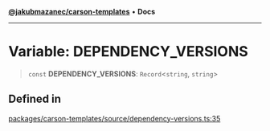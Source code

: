 [**@jakubmazanec/carson-templates**](../README.md) • **Docs**

---

# Variable: DEPENDENCY_VERSIONS

> `const` **DEPENDENCY_VERSIONS**: `Record`\<`string`, `string`\>

## Defined in

[packages/carson-templates/source/dependency-versions.ts:35](https://github.com/jakubmazanec/tools/blob/eb8c22844f0a0aa0874efeab93afc2bd96c269e6/packages/carson-templates/source/dependency-versions.ts#L35)

